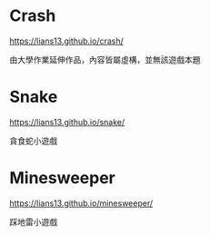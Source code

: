 # Crash

https://lians13.github.io/crash/

由大學作業延伸作品，內容皆屬虛構，並無該遊戲本題

# Snake

https://lians13.github.io/snake/

貪食蛇小遊戲

# Minesweeper

https://lians13.github.io/minesweeper/

踩地雷小遊戲
